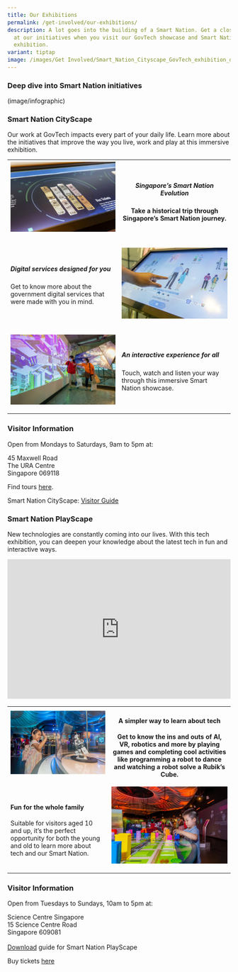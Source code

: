 ```yaml
---
title: Our Exhibitions
permalink: /get-involved/our-exhibitions/
description: A lot goes into the building of a Smart Nation. Get a closer look
  at our initiatives when you visit our GovTech showcase and Smart Nation
  exhibition.
variant: tiptap
image: /images/Get Involved/Smart_Nation_Cityscape_GovTech_exhibition_display.jpg
---
```

<h3>Deep dive into Smart Nation initiatives</h3>
<p>(image/infographic)</p>
<h3>Smart Nation CityScape</h3>
<p>Our work at GovTech impacts every part of your daily life. Learn more
about the initiatives that improve the way you live, work and play at this
immersive exhibition.</p>
<table>
<tbody>
<tr>
<th rowspan="1" colspan="1">
<div class="isomer-image-wrapper">
<img style="width: 100%" height="auto" width="100%" alt="Smart Nation CityScape GovTech exhibition display" src="/images/Get%20Involved/Smart_Nation_Cityscape_GovTech_exhibition_display.jpg">
</div>
<p></p>
</th>
<th rowspan="1" colspan="1">
<h5>Singapore’s Smart Nation Evolution</h5>
<p>Take a historical trip through Singapore’s Smart Nation journey.</p>
</th>
</tr>
<tr>
<td rowspan="1" colspan="1">
<h5>Digital services designed for you</h5>
<p>Get to know more about the government digital services that were made
with you in mind.</p>
</td>
<td rowspan="1" colspan="1">
<p></p>
<div class="isomer-image-wrapper">
<img style="width: 100%" height="auto" width="100%" alt="Smart Nation CityScape GovTech exhibition activity" src="/images/Get%20Involved/Smart_Nation_Cityscape_GovTech_exhibition_activities.jpg">
</div>
<p></p>
</td>
</tr>
<tr>
<td rowspan="1" colspan="1">
<p></p>
<div class="isomer-image-wrapper">
<img style="width: 100%" height="auto" width="100%" alt="Smart Nation CityScape GovTech interactive exhibition" src="/images/Get%20Involved/Smart_Nation_Cityscape_GovTech_interactive_exhibition.jpg">
</div>
<p></p>
</td>
<td rowspan="1" colspan="1">
<h5>An interactive experience for all</h5>
<p>Touch, watch and listen your way through this immersive Smart Nation showcase.</p>
</td>
</tr>
</tbody>
</table>
<h3>Visitor Information</h3>
<p>Open from Mondays to Saturdays, 9am to 5pm at:</p>
<p>45 Maxwell Road
<br>The URA Centre
<br>Singapore 069118</p>
<p>Find tours <a href="https://www.eventbrite.com/e/guided-tour-of-smart-nation-cityscape-tickets-316263240867" rel="noopener noreferrer nofollow" target="_blank">here</a>.</p>
<p>Smart Nation CityScape: <a href="https://www.smartnation.gov.sg/files/publications/sn_cityscape_visitor's_guide.pdf" rel="noopener noreferrer nofollow" target="_blank">Visitor Guide</a>
</p>
<h3>Smart Nation PlayScape</h3>
<p>New technologies are constantly coming into our lives. With this tech
exhibition, you can deepen your knowledge about the latest tech in fun
and interactive ways.</p>
<div class="iframe-wrapper">
<iframe style="max-width: 100%;" height="315" width="560" allowfullscreen="true" frameborder="0" src="https://www.youtube.com/embed/CId3K2e2dmk?si=R5Xk7ZjcQBocO8HJ"></iframe>
</div>
<p></p>
<table>
<tbody>
<tr>
<th rowspan="1" colspan="1">
<div class="isomer-image-wrapper">
<img style="width: 100%" height="auto" width="100%" alt="Smart Nation PlayScape GovTech showcase robot activity" src="/images/Get%20Involved/Smart_Nation_PlayScape_GovTech_showcase_robot_activity.jpg">
</div>
<p></p>
</th>
<th rowspan="1" colspan="1">
<h4>A simpler way to learn about tech</h4>
<p>Get to know the ins and outs of AI, VR, robotics and more by playing games
and completing cool activities like programming a robot to dance and watching
a robot solve a Rubik’s Cube.</p>
</th>
</tr>
<tr>
<td rowspan="1" colspan="1">
<h4>Fun for the whole family</h4>
<p>Suitable for visitors aged 10 and up, it’s the perfect opportunity for
both the young and old to learn more about tech and our Smart Nation.</p>
</td>
<td rowspan="1" colspan="1">
<div class="isomer-image-wrapper">
<img style="width: 100%" height="auto" width="100%" alt="Kids taking part in interactive activities at Smart Nation PlayScape" src="/images/Get%20Involved/Kids_interactive_activities_Smart_Nation_PlayScape.jpg">
</div>
<p></p>
</td>
</tr>
</tbody>
</table>
<h3>Visitor Information</h3>
<p>Open from Tuesdays to Sundays, 10am to 5pm at:</p>
<p>Science Centre Singapore
<br>15 Science Centre Road
<br>Singapore 609081
<br>
<br><a href="https://www.smartnation.gov.sg/files/publications/playscape_pamphlet.pdf" rel="noopener noreferrer nofollow" target="_blank">Download</a> guide
for Smart Nation PlayScape</p>
<p>Buy tickets <a href="https://www.gevme.com/scsonlinetickets" rel="noopener noreferrer nofollow" target="_blank">here</a>
</p>
<p></p>
<p></p>